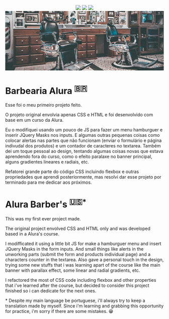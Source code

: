 <p align="center">
<img src="https://img.shields.io/badge/HTML5-E34F26?style=for-the-badge&logo=html5&logoColor=white">
<img src="https://img.shields.io/badge/CSS3-1572B6?style=for-the-badge&logo=css3&logoColor=white">
<img src="https://img.shields.io/badge/JavaScript-323330?style=for-the-badge&logo=javascript&logoColor=F7DF1E">
<img src="https://raw.githubusercontent.com/RamosCarlosEduardo/Barbearia-Alura/main/images/banner.jpg">
</p>

#  Barbearia Alura <sup>:brazil:</sup>
Esse foi o meu primeiro projeto feito.

O projeto original envolvia apenas CSS e HTML e foi desenvolvido com base em um curso da Alura.

Eu o modifiquei usando um pouco de JS para fazer um menu hamburguer e inserir JQuery Masks nos inputs.
E algumas outras pequenas coisas como colocar alertas nas partes que não funcionam (enviar o formulário e página indivudal dos produtos) e um contador de caracteres no textarea.
Também dei um toque pessoal ao design, tentando algumas coisas novas que estava aprendendo fora do curso, como o efeito paralaxe no banner principal, alguns gradientes lineares e radiais, etc.

Refatorei grande parte do código CSS incluindo flexbox e outras propriedades que aprendi posteriormente, mas resolvi dar esse projeto por terminado para me dedicar aos próximos.


#  Alura Barber's <sup>:us:*</sup>
This was my first ever project made.

The original project envolved CSS and HTML only and was developed based in a Alura's course.

I modifficated it using a little bit JS for make a hamburguer menu and insert JQuery Masks in the form inputs. And small things like alerts in the unworking parts (submit the form and products individual page) and a characters counter in the textarea.
Also gave a personal touch in the design, trying some new stuffs that i was learning apart of the course like the main banner with parallax effect, some linear and radial gradients, etc.

I refactored the most of CSS code including flexbox and other properties that i've learned after the course, but decided to consider this project finished so i can dedicate for the next ones.

\* Despite my main language be portuguese, i'll always try to keep a translation made by myself.
Since i'm learning and grabbing this opportunity for practice, i'm sorry if there are some mistakes. 😁

